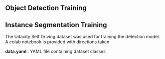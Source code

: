 ## Object Detection Training

## Instance Segmentation Training 

The Udacity Self Driving dataset was used for training the detection model. A colab notebook is provided with directions taken.

**data.yaml** : YAML file containing dataset classes
